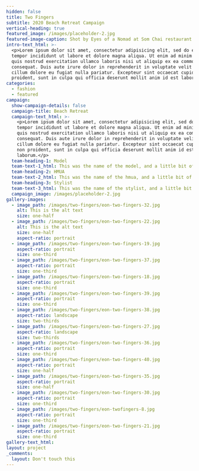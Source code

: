 ```yaml
---
hidden: false
title: Two Fingers
subtitle: 2020 Beach Retreat Campaign
vertical-heading: true
featured_image: /images/placeholder-2.jpg
featured-image-caption: Shot by Eyes of a Nomad at Som Chai restaurant
intro-text_html: >-
  <p>Lorem ipsum dolor sit amet, consectetur adipisicing elit, sed do eiusmod
  tempor incididunt ut labore et dolore magna aliqua. Ut enim ad minim veniam,
  quis nostrud exercitation ullamco laboris nisi ut aliquip ex ea commodo
  consequat. Duis aute irure dolor in reprehenderit in voluptate velit esse
  cillum dolore eu fugiat nulla pariatur. Excepteur sint occaecat cupidatat non
  proident, sunt in culpa qui officia deserunt mollit anim id est laborum.</p>
categories:
  - fashion
  - featured
campaign:
  show-campaign-details: false
  campaign-title: Beach Retreat
  campaign-text_html: >-
    <p>Lorem ipsum dolor sit amet, consectetur adipisicing elit, sed do eiusmod
    tempor incididunt ut labore et dolore magna aliqua. Ut enim ad minim veniam,
    quis nostrud exercitation ullamco laboris nisi ut aliquip ex ea commodo
    consequat. Duis aute irure dolor in reprehenderit in voluptate velit esse
    cillum dolore eu fugiat nulla pariatur. Excepteur sint occaecat cupidatat
    non proident, sunt in culpa qui officia deserunt mollit anim id est
    laborum.</p>
  team-heading-1: Model
  team-text-1_html: This was the name of the model, and a little bit of a blurb about her.
  team-heading-2: HMUA
  team-text-2_html: This was the name of the hmua, and a little bit of a blurb about her.
  team-heading-3: Stylist
  team-text-3_html: This was the name of the stylist, and a little bit of a blurb about her.
  campaign_image: /images/placeholder-2.jpg
gallery-images:
  - image_path: /images/two-fingers/eon-two-fingers-32.jpg
    alt: This is the alt text
    size: one-half
  - image_path: /images/two-fingers/eon-two-fingers-22.jpg
    alt: This is the alt text
    size: one-half
    aspect-ratio: portrait
  - image_path: /images/two-fingers/eon-two-fingers-19.jpg
    aspect-ratio: portrait
    size: one-third
  - image_path: /images/two-fingers/eon-two-fingers-37.jpg
    aspect-ratio: portrait
    size: one-third
  - image_path: /images/two-fingers/eon-two-fingers-18.jpg
    aspect-ratio: portrait
    size: one-third
  - image_path: /images/two-fingers/eon-two-fingers-39.jpg
    aspect-ratio: portrait
    size: one-third
  - image_path: /images/two-fingers/eon-two-fingers-38.jpg
    aspect-ratio: landscape
    size: two-thirds
  - image_path: /images/two-fingers/eon-two-fingers-27.jpg
    aspect-ratio: landscape
    size: two-thirds
  - image_path: /images/two-fingers/eon-two-fingers-36.jpg
    aspect-ratio: portrait
    size: one-third
  - image_path: /images/two-fingers/eon-two-fingers-40.jpg
    aspect-ratio: portrait
    size: one-half
  - image_path: /images/two-fingers/eon-two-fingers-35.jpg
    aspect-ratio: portrait
    size: one-half
  - image_path: /images/two-fingers/eon-two-fingers-30.jpg
    aspect-ratio: portrait
    size: one-third
  - image_path: /images/two-fingers/eon-twofingers-8.jpg
    aspect-ratio: portrait
    size: one-third
  - image_path: /images/two-fingers/eon-two-fingers-21.jpg
    aspect-ratio: portrait
    size: one-third
gallery-text_html:
layout: project
_comments:
  layout: Don't touch this
---
```


